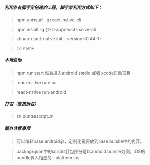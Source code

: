 ##### 利用私有脚手架创建的工程，脚手架利用方式如下：

> npm uninstall -g react-native-cli

> npm install -g @zz-app/react-native-cli

> zhuan-react-native init <name> --version <0.44.0>

> cd name

##### 本地启动 

> npm run start 然后进入android studio 或者 xcode启动项目

> react-native run-ios

> react-native run-android

##### 打包（直接拆包）

> sh bundlescript.sh

##### 额外注意事项

> 可以编辑base.android.js，定制化需要放到base bundle中的内容。

> package.json中的scripts打包部分是以android bundle为例，iOS的bundle传入相应的--platform ios 